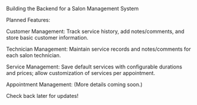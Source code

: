 Building the Backend for a Salon Management System

Planned Features:

Customer Management: Track service history, add notes/comments, and store basic customer information.

Technician Management: Maintain service records and notes/comments for each salon technician.

Service Management: Save default services with configurable durations and prices; allow customization of services per appointment.

Appointment Management: (More details coming soon.)

Check back later for updates!
